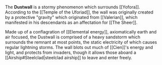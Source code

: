 The **Dustwall** is a stormy phenomenon which surrounds [[Yofora]]. According to the [[Temple of the Uforiad]], the wall was originally created by a protective "gravity" which originated from [[Valerian]], which manifested in his descendants as an affectation for [[The Sheer]].

Made up of a conflagration of [[Elemental energy]], axiomatically earth and air focused, the Dustwall is comprised of a heavy sandstorm which surrounds the remnant at most points, the static electricity of which causes regular lightning storms. The wall blots out much of [[Cien]]'s energy and light, and protects from invaders, though it allows those aboard a [[Airship#Steelclad|steelclad airship]] to leave and enter freely.